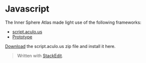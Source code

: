Javascript
========
The Inner Sphere Atlas made light use of the following frameworks: 
 - [script.aculo.us](http://script.aculo.us/)
 - [Prototype](http://prototypejs.org/)

[Download](http://script.aculo.us/downloads) the script.aculo.us zip file and install it here.

> Written with [StackEdit](https://stackedit.io/).